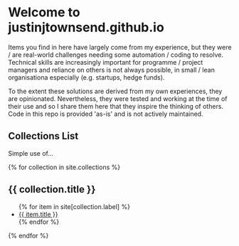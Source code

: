 # Welcome to justinjtownsend.github.io
Items you find in here have largely come from my experience, but they were / are real-world challenges needing some automation / coding to resolve. Technical skills are increasingly important for programme / project managers and reliance on others is not always possible, in small / lean organisationa especially (e.g. startups, hedge funds).

To the extent these solutions are derived from my own experiences, they are opinionated. Nevertheless, they were tested and working at the time of their use and so I share them here that they inspire the thinking of others. Code in this repo is provided 'as-is' and is not actively maintained.

## Collections List
Simple use of...

{% for collection in site.collections %}
  <h2>{{ collection.title }}</h2>
  <ul>
    {% for item in site[collection.label] %}
      <li><a href="{{ item.url }}">{{ item.title }}</a></li>
    {% endfor %}
  </ul>
{% endfor %}
